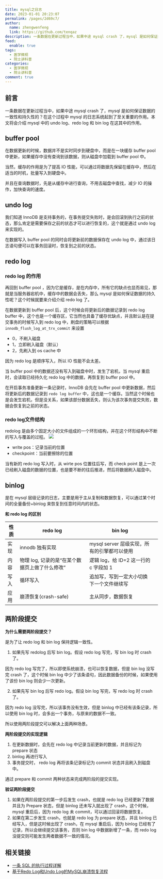 ```yaml
---
title: mysql之日志
date: 2023-01-01 20:23:07
permalink: /pages/2d69c7/
author: 
  name: zhengwenfeng
  link: https://github.com/tenqaz
description: 一条数据在更新过程当中，如果中途 mysql crash 了，mysql 是如何保证数据的一致性和持久性的？在这个过程中 mysql 的日志系统起到了至关重要的作用。本文将会介绍 mysql 中的 undo log、redo log 和 bin log 在这其中的作用。
feed: 
  enable: true
tags: 
  - 医学微视
  - 院士讲科普
categories: 
  - 医学微视
  - 院士讲科普
comment: true
---
```

## 前言

一条数据在更新过程当中，如果中途 mysql crash 了，mysql 是如何保证数据的一致性和持久性的？在这个过程中 mysql 的日志系统起到了至关重要的作用。本文将会介绍 mysql 中的 undo log、redo log 和 bin log 在这其中的作用。

## buffer pool

在数据更新的时候，数据并不是实时同步到硬盘中，而是在一块缓存 buffer pool 中更新，如果缓存中没有查询到该数据，则从磁盘中加载到 buffer pool 中。

当然，缓存的作用是为了提高 IO 性能，可以通过将数据先保留在缓存中，然后在适当的时机，批量写入到硬盘中。

并且在查询数据时，先是从缓存中进行查询，不用去磁盘中查找，减少 IO 的操作，加快查询的速度。

## undo log

我们知道 InnoDB 是支持事务的，在事务提交失败时，是会回滚到执行之前的状态，那么肯定是需要保存之前的状态才可以进行恢复的，这个就是通过 undo log 来实现的。

在数据写入 buffer pool 的同时会将更新前的数据保存在 undo log 中，通过该日志语句便可以在事务回滚时，恢复到之前的状态。

## redo log

### redo log 的作用

再回到 buffer pool ，因为它是缓存，是在内存中，所有它的缺点也显而易见，那就是当服务器宕机中，缓存中的数据会丢失，那么 mysql 是如何保证数据的持久性呢？这个时候就要来介绍介绍 redo log 了。

在数据更新到 buffer pool 后，这个时候会将更新后的数据记录到 redo log buffer 中，这个也是一个缓存区，它当然也具备了缓存优缺点，并且默认是在提交事务的时候写入到 redo log 中，刷盘的策略可以根据 `innodb_flush_log_at_trx_commit` 来设置

* 0，不刷入磁盘
* 1，立即刷入磁盘（默认）
* 2，先刷入到 os cache 中

因为 redo log 是顺序写入，所以 IO 性能不会太差。

当 buffer pool 中的数据还没有写入到磁盘中时，发生了宕机，当 mysql 重启时，会读取已经持久化 redo log 中的数据，再恢复到 buffer pool 中。

在开启事务准备更新一条记录时，InnoDB 会先在 buffer pool 中更新数据，然后将更新后的数据记录到 `redo log buffer` 中，这也是一个缓存。当然这个时候也是会发生宕机，但是没关系，如果该部分数据丢失，则认为该次事务提交失败，数据会恢复到之前的状态。

### redo log文件结构

redolog 是由多个固定大小的文件组成的一个环形结构，并在这个环形结构中不断的写入与覆盖的过程。
![](https://gcore.jsdelivr.net/gh/tenqaz/BLOG-CDN@main/16699026890611669902688907.png)

* write pos：记录当前的位置
* checkpoint：当前要擦除的位置

当有新的 redo log 写入时，从 wirte pos 位置往后写，而 check point 是上一次已经刷入磁盘的数据的位置，也是要不断的往后推进，然后将数据刷入磁盘中。

## binlog

是在 mysql 层级记录的日志，主要是用于主从复制和数据恢复，可以通过某个时间的全量备份+binlog 来恢复到任意时间内的状态。

**和 redo log 的区别**

| 性质 | redo log                                         | bin log                                     |  |
| ---- | ------------------------------------------------ | ------------------------------------------- | - |
| 实现 | innodb 独有实现                                  | mysql server 层级实现，所有的引擎都可以使用 |  |
| 内容 | 物理 log, 记录的是“在某个数据页上做了什么修改” | 逻辑 log，给 ID=2 这一行的 c 字段加 1       |  |
| 写入 | 循环写入                                         | 追加写，写到一定大小切换下一个文件继续写    |  |
| 应用 | 崩溃恢复(crash-safe)                             | 主从同步，数据恢复                          |  |

## 两阶段提交

**为什么需要两阶段提交？**

是为了让 redo log 和 bin log 保持逻辑一致性。

1. 如果先写 redolog 后写 bin log。假设 redo log 写完，写 bin log 时 crash 了。

因为 redo log 写完了，所以即使系统崩溃，也可以恢复数据，但是 bin log 没写完 crash 了，这个时候 bin log 中少了该条语句，因此数据备份的时候，如果使用了该份 bin log 则会少一次更新。

2. 如果先写 bin log 后写 redo log。假设 bin log 写完，写 redo log 时 crash 了。

因为 redo log 没写完，所以该事务没有生效，但是 binlog 中已经有该条记录，所以使用 bin log 时，会多出一个事务，与原来的数据不一致。

所以使用两阶段提交可以解决上面两种场景。

**两阶段提交的实现逻辑**

1. 在更新数据时，会先在 redo log 中记录当前更新的数据，并且标记为 prepare 状态
2. binlog 再进行写入
3. 事务提交时， redo log 再将该条记录标记为 commit 状态并且刷入到磁盘中。

通过 prepare 和 commit 两种状态来完成两阶段的提交实现。

**验证两阶段提交**

1. 如果在两阶段提交的第一步后发生 crash，也就是 redo log 已经更新了数据并且为 Prepare 状态，但是 binlog 还未写入就出现了 crash，这个时候，mysql 重启后，因为 redo log 未 commit，可以通过回滚将数据恢复。
2. 如果在第二步发生 crash，也就是 redo log 为 prepare 状态，并且 binlog 已经写入，但是这时候出现了 crash，在 mysql 重启后，因为 binlog 已经有了记录，所以会继续提交该事务，否则 bin log 中数据新增了一条，而 redo log 没提交则可能发生两者数据不一致的情况。

## 相关链接

* [一条 SQL 的执行过程详解](https://pdai.tech/md/db/sql-mysql/sql-mysql-execute.html)
* [基于Redo Log和Undo Log的MySQL崩溃恢复流程](https://juejin.cn/post/6921898379555373064)
